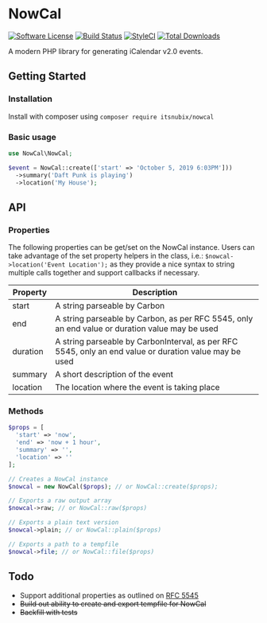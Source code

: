 # NowCal

[![Software License](https://img.shields.io/badge/license-MIT-brightgreen.svg?style=flat-square)](LICENSE)
[![Build Status](https://travis-ci.org/itsnubix/nowcal.svg?branch=dev)](https://travis-ci.org/itsnubix/nowcal)
[![StyleCI](https://github.styleci.io/repos/169808234/shield?branch=dev)](https://github.styleci.io/repos/169808234)
[![Total Downloads](https://img.shields.io/packagist/dt/itsnubix/nowcal.svg?style=flat-square)](https://packagist.org/packages/itsnubix/nowcal)

A modern PHP library for generating iCalendar v2.0 events.

## Getting Started

### Installation

Install with composer using `composer require itsnubix/nowcal`

### Basic usage

```php
use NowCal\NowCal;

$event = NowCal::create(['start' => 'October 5, 2019 6:03PM']))
  ->summary('Daft Punk is playing')
  ->location('My House');
```

## API

### Properties

The following properties can be get/set on the NowCal instance. Users can take advantage of the set property helpers in the class, i.e.: `$nowcal->location('Event Location');` as they provide a nice syntax to string multiple calls together and support callbacks if necessary.

| Property | Description                                                                                            |
| -------- | ------------------------------------------------------------------------------------------------------ |
| start    | A string parseable by Carbon                                                                           |
| end      | A string parseable by Carbon, as per RFC 5545, only an end value or duration value may be used         |
| duration | A string parseable by CarbonInterval, as per RFC 5545, only an end value or duration value may be used |
| summary  | A short description of the event                                                                       |
| location | The location where the event is taking place                                                           |

### Methods

```php
$props = [
  'start' => 'now',
  'end' => 'now + 1 hour',
  'summary' => '',
  'location' => ''
];

// Creates a NowCal instance
$nowcal = new NowCal($props); // or NowCal::create($props);

// Exports a raw output array
$nowcal->raw; // or NowCal::raw($props)

// Exports a plain text version
$nowcal->plain; // or NowCal::plain($props)

// Exports a path to a tempfile
$nowcal->file; // or NowCal::file($props)
```

## Todo

- Support additional properties as outlined on [RFC 5545](https://tools.ietf.org/html/rfc5545)
- ~~Build out ability to create and export tempfile for NowCal~~
- ~~Backfill with tests~~
